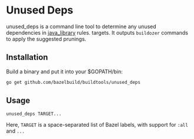 # Unused Deps

unused_deps is a command line tool to determine any unused dependencies
in [java_library](https://docs.bazel.build/versions/master/be/java.html#java_library)
rules. targets.  It outputs `buildozer` commands to apply the suggested
prunings.

## Installation

Build a binary and put it into your $GOPATH/bin:

```bash
go get github.com/bazelbuild/buildtools/unused_deps
```

## Usage

```shell
unused_deps TARGET...
```

Here, `TARGET` is a space-separated list of Bazel labels, with support for `:all` and `...`
